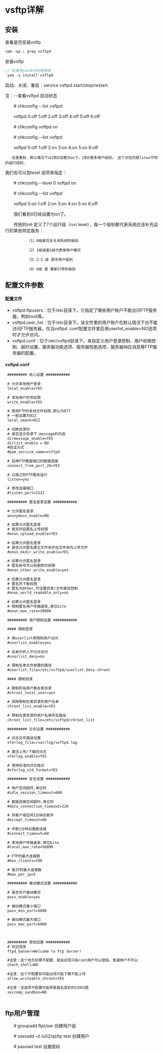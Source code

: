 
# vsftp详解

## 安装
 查看是否安装vsftp
``` js
rpm -qa | grep vsftpd
```
 安装vsftp
 ``` js
 // 如果带yum命令的很简单
  yum -y install vsftpd

 ```
 启动、关闭、重启：service vsftpd start/stop/restart.

 注：--查看vsftpd 启动状态

　　# chkconfig --list vsftpd

　　vsftpd          0:off   1:off   2:off   3:off   4:off   5:off   6:off

　　# chkconfig  vsftpd on

　　# chkconfig --list vsftpd

　　vsftpd          0:off   1:off   2:on    3:on    4:on    5:on    6:off

       这里看到，默认情况下从2到5设置为on了。2到5是多用户级别。 这个对应的是linux不同的运行级别。

我们也可以加level 选项来指定：

　　# chkconfig --level 0 vsftpd on   

　　# chkconfig --list vsftpd     

　　vsftpd          0:on    1:off   2:on    3:on    4:on    5:on    6:off

　　我们看到0已经设置为on了。

　　传统的init 定义了7个运行级（run level），每一个级别都代表系统应该补充运行的某些特定服务：

              （1）0级是完全关闭系统的级别

              （2）1级或者S级代表单用户模式

              （3）2-5 级 是多用户级别

              （4）6级 是 重新引导的级别
 


## 配置文件参数

#### 配置文件
* vsftpd.ftpusers：位于/etc目录下。它指定了哪些用户账户不能访问FTP服务器，例如root等。 
* vsftpd.user_list：位于/etc目录下。该文件里的用户账户在默认情况下也不能访问FTP服务器，仅当vsftpd .conf配置文件里启用userlist_enable=NO选项时才允许访问。 
* vsftpd.conf：位于/etc/vsftpd目录下。来自定义用户登录控制、用户权限控制、超时设置、服务器功能选项、服务器性能选项、服务器响应消息等FTP服务器的配置。

#### vsftpd.conf
```html
 ######### 核心设置 ###########
 
 # 允许本地用户登录
 local_enable=YES
  
 # 本地用户的写权限
 write_enable=YES
  
 # 使用FTP的本地文件权限,默认为077
 # 一般设置为022
 local_umask=022
  
 # 切换目录时
 # 是否显示目录下.message的内容
 dirmessage_enable=YES
 dirlist_enable = NO
 #验证方式
 #pam_service_name=vsftpd
  
 # 启用FTP数据端口的数据连接
 connect_from_port_20=YES
  
 # 以独立的FTP服务运行
 listen=yes
  
 # 修改连接端口
 #listen_port=2121
  
 ######### 匿名登录设置 ###########
  
 # 允许匿名登录
 anonymous_enable=NO
  
 # 如果允许匿名登录
 # 是否开启匿名上传权限
 #anon_upload_enable=YES
  
 # 如果允许匿名登录
 # 是否允许匿名建立文件夹并在文件夹内上传文件
 #anon_mkdir_write_enable=YES
  
 # 如果允许匿名登录
 # 匿名帐号可以有删除的权限
 #anon_other_write_enable=yes
  
 # 如果允许匿名登录
 # 匿名的下载权限
 # 匿名为Other,可设置目录/文件属性控制
 #anon_world_readable_only=no
  
 # 如果允许匿名登录
 # 限制匿名用户传输速率,单位bite
 #anon_max_rate=30000
  
 ######### 用户限制设置 ###########
  
 #### 限制登录
  
 # 用userlist来限制用户访问
 #userlist_enable=yes
  
 # 名单中的人不允许访问
 #userlist_deny=no
  
 # 限制名单文件放置的路径
 #userlist_file=/etc/vsftpd/userlist_deny.chroot
  
 #### 限制目录
  
 # 限制所有用户都在家目录
 #chroot_local_user=yes
  
 # 调用限制在家目录的用户名单
 chroot_list_enable=YES
  
 # 限制在家目录的用户名单所在路径
 chroot_list_file=/etc/vsftpd/chroot_list
  
 ######### 日志设置 ###########
  
 # 日志文件路径设置
 xferlog_file=/var/log/vsftpd.log
  
 # 激活上传/下载的日志
 xferlog_enable=YES
  
 # 使用标准的日志格式
 #xferlog_std_format=YES
  
 ######### 安全设置 ###########
  
 # 用户空闲超时,单位秒
 #idle_session_timeout=600
  
 # 数据连接空闲超时,单位秒
 #data_connection_timeout=120
  
 # 将客户端空闲1分钟后断开
 #accept_timeout=60
  
 # 中断1分钟后重新连接
 #connect_timeout=60
  
 # 本地用户传输速率,单位bite
 #local_max_rate=50000
  
 # FTP的最大连接数
 #max_clients=200
  
 # 每IP的最大连接数
 #max_per_ip=5
  
 ######### 被动模式设置 ###########
  
 # 是否开户被动模式
 pasv_enable=yes
  
 # 被动模式最小端口
 pasv_min_port=5000
  
 # 被动模式最大端口
 pasv_max_port=6000
 

  
 ######### 其他设置 ###########
 # 欢迎信息
 ftpd_banner=Welcome to Ftp Server!
 
 #注意：这个地方如果不配置，就会出现只有root用户可以登陆，普通用户不可以
 check_shell=NO
 
 #注意：这个不配置有可能出现只能下载不能上传
 allow_writeable_chroot=YES
 
 #注意：该选项不配置可能导致莫名其妙的530问题
 seccomp_sandbox=NO
 
```

## ftp用户管理
 
　　# groupadd ftpUser  创建用户组

　　# useradd -d /u02/qsftp test  创建用户

　　# passwd test 设置密码
